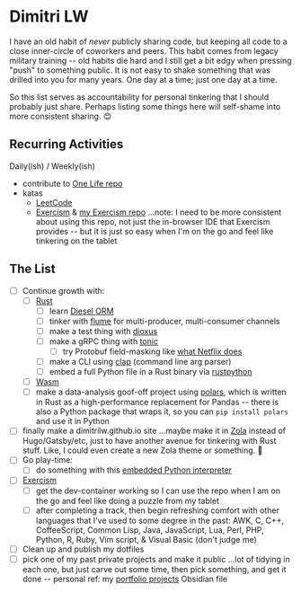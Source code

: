 # Dimitri LW

I have an old habit of _never_ publicly sharing code, but keeping all code to a
close inner-circle of coworkers and peers. This habit comes from legacy
military training -- old habits die hard and I still get a bit edgy
when pressing "push" to something public. It is not easy to shake something
that was drilled into you for many years. One day at a time; just one day at a time.

So this list serves as accountability for personal tinkering that I should
probably just share. Perhaps listing some things here will self-shame into
more consistent sharing. :blush:

## Recurring Activities

Daily(ish) / Weekly(ish)

- contribute to [One Life repo](https://github.com/avacore1337/OneLife)
- katas
  - [LeetCode](https://leetcode.com/problemset/all/?status=NOT_STARTED)
  - [Exercism](https://exercism.org/) &
    [my Exercism repo](https://github.com/dimitrilw/exercism)
    ...note: I need to be more consistent about using this repo, not just
    the in-browser IDE that Exercism provides -- but it is just so easy when I'm
    on the go and feel like tinkering on the tablet

## The List

- [ ] Continue growth with:
  - [ ] [Rust](https://www.rust-lang.org/)
    - [ ] learn [Diesel ORM](http://diesel.rs/)
    - [ ] tinker with [flume](https://github.com/zesterer/flume) for
          multi-producer, multi-consumer channels
    - [ ] make a test thing with [dioxus](https://dioxuslabs.com/)
    - [ ] make a gRPC thing with [tonic](https://github.com/hyperium/tonic)
      - [ ] try Protobuf field-masking like
            [what Netflix does](https://bit.ly/netflix-protobuf-field-masking)
    - [ ] make a CLI using [clap](https://github.com/clap-rs/clap) (command line arg parser)
    - [ ] embed a full Python file in a Rust binary via
          [rustpython](https://rustpython.github.io/)
  - [ ] [Wasm](https://webassembly.org/)
  - [ ] make a data-analysis goof-off project using
        [polars](https://github.com/pola-rs/polars), which is written in Rust
        as a high-performance replacement for Pandas -- there is also a Python
        package that wraps it, so you can `pip install polars` and use it in
        Python
- [ ] finally make a dimitrilw.github.io site ...maybe make it in
      [Zola](https://www.getzola.org/) instead of Hugo/Gatsby/etc,
      just to have another avenue for tinkering with Rust stuff.
      Like, I could even create a new Zola theme or something. :thinking:
- [ ] Go play-time:
  - [ ] do something with this
        [embedded Python interpreter](https://github.com/kluctl/go-embed-python)
- [ ] [Exercism](https://exercism.org/)
  - [ ] get the dev-container working so I can use the repo when I am on the go
        and feel like doing a puzzle from my tablet
  - [ ] after completing a track, then begin refreshing comfort with other
        languages that I've used to some degree in the past:
        AWK, C, C++, CoffeeScript, Common Lisp, Java, JavaScript, Lua,
        Perl, PHP, Python, R, Ruby, Vim script, & Visual Basic (don't judge me)
- [ ] Clean up and publish my dotfiles
- [ ] pick one of my past private projects and make it public
      ...lot of tidying in each one, but just carve out some time,
      then pick something, and get it done --
      personal ref: my [portfolio projects](https://appurl.io/5t8zbjCqdt) Obsidian file
